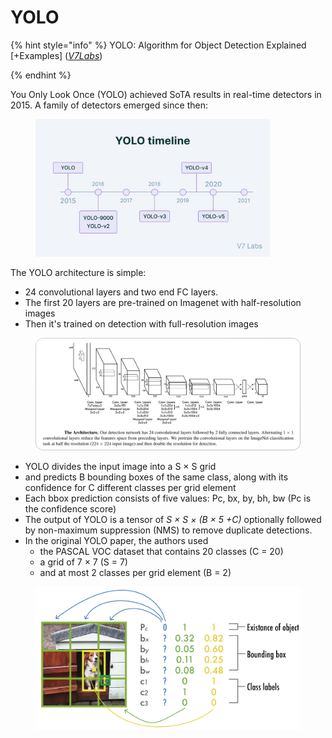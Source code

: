# YOLO

{% hint style="info" %}
YOLO: Algorithm for Object Detection Explained \[+Examples] ([_V7Labs_](https://www.v7labs.com/blog/yolo-object-detection))


{% endhint %}

You Only Look Once (YOLO) achieved SoTA results in real-time detectors in 2015. A family of detectors emerged since then:

<figure><img src="../../../../.gitbook/assets/image.png" alt="" width="375"><figcaption></figcaption></figure>

The YOLO architecture is simple:&#x20;

* 24 convolutional layers and two end FC layers.
* The first 20 layers are pre-trained on Imagenet with half-resolution images
* Then it's trained on detection with full-resolution images

<figure><img src="../../../../.gitbook/assets/image (1).png" alt=""><figcaption></figcaption></figure>

* YOLO divides the input image into a S × S grid&#x20;
* and predicts B bounding boxes of the same class, along with its confidence for C different classes per grid element
* Each bbox prediction consists of five values: Pc, bx, by, bh, bw (Pc is the confidence score)
* The output of YOLO is a tensor of _S × S × (B × 5 +C)_ optionally followed by non-maximum suppression (NMS) to remove duplicate detections.&#x20;
* In the original YOLO paper, the authors used&#x20;
  * the PASCAL VOC dataset that contains 20 classes (C = 20)
  * a grid of 7 × 7 (S = 7)
  * and at most 2 classes per grid element (B = 2)

<figure><img src="../../../../.gitbook/assets/image (2).png" alt=""><figcaption></figcaption></figure>


